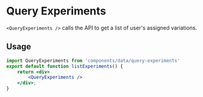 # Query Experiments

`<QueryExperiments />` calls the API to get a list of user's assigned variations.

## Usage

```jsx
import QueryExperiments from 'components/data/query-experiments'
export default function listExperiments() {
    return <div>
        <QueryExperiments />
    </div>;
}
```
